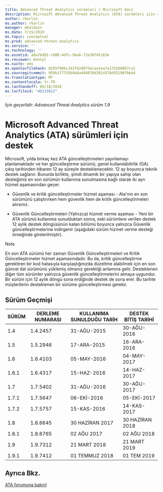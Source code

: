 ```yaml
---
title: Advanced Threat Analytics sürümleri | Microsoft Docs
description: Microsoft Advanced Threat Analytics (ATA) sürümleri için sağlanan farklı destek seçenekleri açıklanır.
author: rkarlin
ms.author: rkarlin
manager: mbaldwin
ms.date: 7/15/2018
ms.topic: conceptual
ms.prod: advanced-threat-analytics
ms.service: ''
ms.technology: ''
ms.assetid: a8afbd91-c888-4dfc-94ab-72e38745163e
ms.reviewer: bennyl
ms.suite: ems
ms.openlocfilehash: 0265f986c342f424075ecae1ea7a175260067ca1
ms.sourcegitcommit: 959b1f7753b9a8ad94870d2014376d55296fbbd4
ms.translationtype: MT
ms.contentlocale: tr-TR
ms.lasthandoff: 09/18/2018
ms.locfileid: "46133812"
---
```

*İçin geçerlidir: Advanced Threat Analytics sürüm 1.9*

# <a name="support-for-microsoft-advanced-threat-analytics-ata-versions"></a>Microsoft Advanced Threat Analytics (ATA) sürümleri için destek

Microsoft, yılda birkaç kez ATA güncelleştirmeleri yayınlamayı planlamaktadır ve her güncelleştirme sürümü, genel kullanılabilirlik (GA) çıkış tarihinden itibaren 12 ay süreyle desteklenecektir. 12 ay boyunca teknik destek sağlanır. Bununla birlikte, şimdi dinamik bir yapıya sahip olan desteğimiz en son sürümün kullanıma sunulmasına bağlı olarak iki ayrı hizmet aşamasından geçer.

-   Güvenlik ve kritik güncelleştirmeler hizmet aşaması - Ata'nın en son sürümünü çalıştırırken hem güvenlik hem de kritik güncelleştirmeleri alırsınız.

-   Güvenlik Güncelleştirmeleri (Yalnızca) hizmet verme aşaması - Yeni bir ATA sürümü kullanıma sunulduktan sonra, eski sürümlere verilen destek 12 aylık destek döngüsünün kalan bölümü boyunca yalnızca Güvenlik güncelleştirmelerine indirgenir (aşağıdaki sürüm hizmet verme desteği örneğinde gösterilmiştir).
 
> [!Note]
> En son ATA sürümü her zaman Güvenlik Güncelleştirmeleri ve Kritik Güncelleştirmeler hizmet aşamasındadır. Bu da, kritik güncelleştirme gerektiren bir kod hatasıyla karşılaştığınızda düzeltme alabilmek için en son güncel dal sürümünü yüklemiş olmanız gerektiği anlamına gelir. Desteklenen diğer tüm sürümler yalnızca güvenlik güncelleştirmelerini almaya uygundur. Bir sürüm için 12 aylık döngü sona erdiğinde destek de sona erer. Bu tarihte müşterilerin desteklenen bir sürüme güncelleştirmesi gerekir.

## <a name="version-history"></a>Sürüm Geçmişi

|SÜRÜM|DERLEME NUMARASI|KULLANIMA SUNULDUĞU TARİH|DESTEK BİTİŞ TARİHİ|
|----|----|----|----|
|1.4|1.4.2457|31-AĞU-2015|30-AĞU-2016|
|1.5|1.5.2946|17-ARA-2015|16-ARA-2016|
|1.6|1.6.4103|05-MAY-2016|04-MAY-2017|
|1.6.1|1.6.4317|15-HAZ-2016|14-HAZ-2017|
|1.7|1.7.5402|31-AĞU-2016|30-AĞU-2017|
|1.7.1|1.7.5647|06-EKİ-2016|05-EKİ-2017|
|1.7.2|1.7.5757|15-KAS-2016|14-KAS-2017|
|1.8|1.8.6645|30 HAZİRAN 2017|30 HAZİRAN 2018|
|1.8.1|1.8.6765|02 AĞU 2017|02 AĞU 2018|
|1.9|1.9.7312|21 MART 2018|21 MART 2019|
|1.9.1|1.9.7412|01 TEMMUZ 2018|01 TEM 2019|



## <a name="see-also"></a>Ayrıca Bkz.
[ATA forumuna bakın!](https://social.technet.microsoft.com/Forums/security/home?forum=mata)
